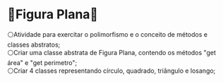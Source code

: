 <h1> 💠Figura Plana💠</h1>

<div>
⚪Atividade para exercitar o polimorfismo e o conceito de métodos e classes abstratos;
  <br>
⚪Criar uma classe abstrata de Figura Plana, contendo os métodos "get área" e "get perimetro";
  <br>
⚪Criar 4 classes representando círculo, quadrado, triângulo e losango;
  
</div>
